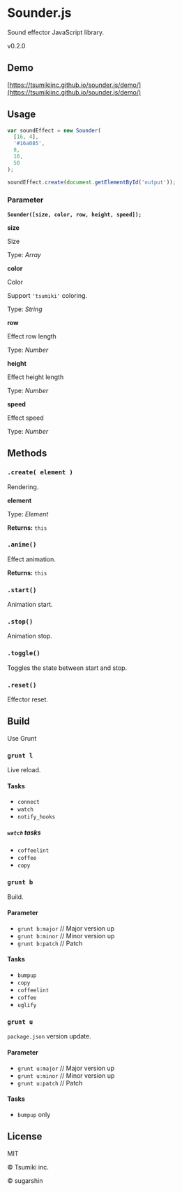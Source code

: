 # Sounder.js

Sound effector JavaScript library.

v0.2.0

## Demo

[https://tsumikiinc.github.io/sounder.js/demo/](https://tsumikiinc.github.io/sounder.js/demo/)

## Usage

```javascript
var soundEffect = new Sounder(
  [16, 4],
  '#16a085',
  8,
  10,
  50
);

soundEffect.create(document.getElementById('output'));
```
### Parameter

**`Sounder([size, color, row, height, speed]);`**

**size**

Size

Type: *Array*

**color**

Color

Support `'tsumiki'` coloring.

Type: *String*

**row**

Effect row length

Type: *Number*

**height**

Effect height length

Type: *Number*

**speed**

Effect speed

Type: *Number*

## Methods

### `.create( element )`

Rendering.

**element**

Type: *Element*

**Returns:** `this`

### `.anime()`

Effect animation.

**Returns:** `this`

### `.start()`

Animation start.

### `.stop()`

Animation stop.

### `.toggle()`

Toggles the state between start and stop.

### `.reset()`

Effector reset.

## Build

Use Grunt

### `grunt l`

Live reload.

#### Tasks

* `connect`
* `watch`
* `notify_hooks`

##### `watch` tasks

* `coffeelint`
* `coffee`
* `copy`

### `grunt b`

Build.

#### Parameter

* `grunt b:major` // Major version up
* `grunt b:minor` // Minor version up
* `grunt b:patch` // Patch

#### Tasks

* `bumpup`
* `copy`
* `coffeelint`
* `coffee`
* `uglify`

### `grunt u`

`package.json` version update.

#### Parameter

* `grunt u:major` // Major version up
* `grunt u:minor` // Minor version up
* `grunt u:patch` // Patch

#### Tasks

* `bumpup` only

## License

MIT

© Tsumiki inc.

© sugarshin
